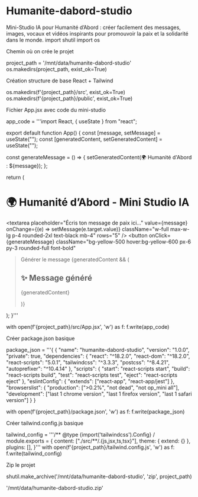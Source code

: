 # Humanite-dabord-studio
Mini-Studio IA pour Humanité d’Abord : créer facilement des messages, images, vocaux et vidéos inspirants pour promouvoir la paix et la solidarité dans le monde.
import shutil import os

Chemin où on crée le projet

project_path = '/mnt/data/humanite-dabord-studio' os.makedirs(project_path, exist_ok=True)

Création structure de base React + Tailwind

os.makedirs(f'{project_path}/src', exist_ok=True) os.makedirs(f'{project_path}/public', exist_ok=True)

Fichier App.jsx avec code du mini-studio

app_code = '''import React, { useState } from "react";

export default function App() { const [message, setMessage] = useState(""); const [generatedContent, setGeneratedContent] = useState("");

const generateMessage = () => { setGeneratedContent(🌍 Humanité d'Abord : ${message}); };

return ( <div className="min-h-screen bg-gradient-to-b from-purple-900 to-indigo-900 text-white flex flex-col items-center justify-center p-8"> <h1 className="text-4xl font-bold mb-6">🌍 Humanité d’Abord - Mini Studio IA</h1> <textarea placeholder="Écris ton message de paix ici..." value={message} onChange={(e) => setMessage(e.target.value)} className="w-full max-w-lg p-4 rounded-2xl text-black mb-4" rows="5" /> <button
onClick={generateMessage}
className="bg-yellow-500 hover:bg-yellow-600 px-6 py-3 rounded-full font-bold"
> Générer le message </button> {generatedContent && ( <div className="mt-6 bg-white text-black p-6 rounded-2xl shadow-lg max-w-lg text-center"> <h2 className="text-2xl font-bold mb-2">✨ Message généré</h2> <p>{generatedContent}</p> </div> )} </div> ); }'''

with open(f'{project_path}/src/App.jsx', 'w') as f: f.write(app_code)

Créer package.json basique

package_json = '''{ { "name": "humanite-dabord-studio", "version": "1.0.0", "private": true, "dependencies": { "react": "^18.2.0", "react-dom": "^18.2.0", "react-scripts": "5.0.1", "tailwindcss": "^3.3.3", "postcss": "^8.4.21", "autoprefixer": "^10.4.14" }, "scripts": { "start": "react-scripts start", "build": "react-scripts build", "test": "react-scripts test", "eject": "react-scripts eject" }, "eslintConfig": { "extends": ["react-app", "react-app/jest"] }, "browserslist": { "production": [">0.2%", "not dead", "not op_mini all"], "development": ["last 1 chrome version", "last 1 firefox version", "last 1 safari version"] } }



with open(f'{project_path}/package.json', 'w') as f: f.write(package_json)

Créer tailwind.config.js basique

tailwind_config = '''/** @type {import('tailwindcss').Config} / module.exports = { content: ["./src/**/.{js,jsx,ts,tsx}"], theme: { extend: {} }, plugins: [], }''' with open(f'{project_path}/tailwind.config.js', 'w') as f: f.write(tailwind_config)

Zip le projet

shutil.make_archive('/mnt/data/humanite-dabord-studio', 'zip', project_path)

'/mnt/data/humanite-dabord-studio.zip'

